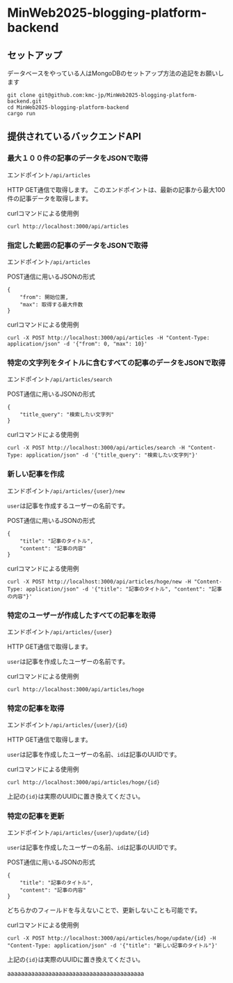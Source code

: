 # MinWeb2025-blogging-platform-backend

## セットアップ
データベースをやっている人はMongoDBのセットアップ方法の追記をお願いします
```
git clone git@github.com:kmc-jp/MinWeb2025-blogging-platform-backend.git
cd MinWeb2025-blogging-platform-backend
cargo run
```

## 提供されているバックエンドAPI

### 最大１００件の記事のデータをJSONで取得

エンドポイント`/api/articles`

HTTP GET通信で取得します。
このエンドポイントは、最新の記事から最大100件の記事データを取得します。

curlコマンドによる使用例
```
curl http://localhost:3000/api/articles
```

### 指定した範囲の記事のデータをJSONで取得

エンドポイント`/api/articles`

POST通信に用いるJSONの形式
```
{
    "from": 開始位置,
    "max": 取得する最大件数
}
```

curlコマンドによる使用例
```
curl -X POST http://localhost:3000/api/articles -H "Content-Type: application/json" -d '{"from": 0, "max": 10}'
```

### 特定の文字列をタイトルに含むすべての記事のデータをJSONで取得

エンドポイント`/api/articles/search`

POST通信に用いるJSONの形式
```
{
    "title_query": "検索したい文字列"
}
```

curlコマンドによる使用例
```
curl -X POST http://localhost:3000/api/articles/search -H "Content-Type: application/json" -d '{"title_query": "検索したい文字列"}'
```

### 新しい記事を作成

エンドポイント`/api/articles/{user}/new`

`user`は記事を作成するユーザーの名前です。

POST通信に用いるJSONの形式
```
{
    "title": "記事のタイトル",
    "content": "記事の内容"
}
```

curlコマンドによる使用例
```
curl -X POST http://localhost:3000/api/articles/hoge/new -H "Content-Type: application/json" -d '{"title": "記事のタイトル", "content": "記事の内容"}'
```

### 特定のユーザーが作成したすべての記事を取得

エンドポイント`/api/articles/{user}`

HTTP GET通信で取得します。

`user`は記事を作成したユーザーの名前です。

curlコマンドによる使用例
```
curl http://localhost:3000/api/articles/hoge
```

### 特定の記事を取得

エンドポイント`/api/articles/{user}/{id}`

HTTP GET通信で取得します。

`user`は記事を作成したユーザーの名前、`id`は記事のUUIDです。

curlコマンドによる使用例
```
curl http://localhost:3000/api/articles/hoge/{id}
```

上記の`{id}`は実際のUUIDに置き換えてください。

### 特定の記事を更新

エンドポイント`/api/articles/{user}/update/{id}`

`user`は記事を作成したユーザーの名前、`id`は記事のUUIDです。

POST通信に用いるJSONの形式
```
{
    "title": "記事のタイトル",
    "content": "記事の内容"
}
```

どちらかのフィールドを与えないことで、更新しないことも可能です。

curlコマンドによる使用例
```
curl -X POST http://localhost:3000/api/articles/hoge/update/{id} -H "Content-Type: application/json" -d '{"title": "新しい記事のタイトル"}'
```

上記の`{id}`は実際のUUIDに置き換えてください。








aaaaaaaaaaaaaaaaaaaaaaaaaaaaaaaaaaaaaaaa
